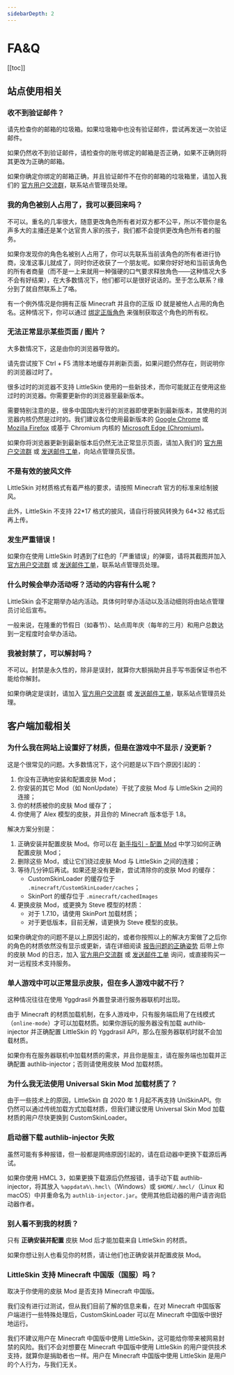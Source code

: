 ```yaml
---
sidebarDepth: 2
---
```


# FA&Q

[[toc]]

## 站点使用相关

### 收不到验证邮件？

请先检查你的邮箱的垃圾箱。如果垃圾箱中也没有验证邮件，尝试再发送一次验证邮件。

如果仍然收不到验证邮件，请检查你的账号绑定的邮箱是否正确，如果不正确则将其更改为正确的邮箱。

如果你确定你绑定的邮箱正确，并且验证邮件不在你的邮箱的垃圾箱里，请加入我们的 [官方用户交流群](/user-group.html)，联系站点管理员处理。

### 我的角色被别人占用了，我可以要回来吗？

不可以。重名的几率很大，随意更改角色所有者对双方都不公平，所以不管你是名声多大的主播还是某个达官贵人家的孩子，我们都不会提供更改角色所有者的服务。

如果你发现你的角色名被别人占用了，你可以先联系当前该角色的所有者进行协商，没准这事儿就成了，同时你还收获了一个朋友呢。如果你好好地和当前该角色的所有者商量（而不是一上来就用一种强硬的口气要求释放角色——这种情况大多不会有好结果），在大多数情况下，他们都可以是很好说话的。至于怎么联系？缘分到了就自然联系上了咯。

有一个例外情况是你拥有正版 Minecraft 并且你的正版 ID 就是被他人占用的角色名。这种情况下，你可以通过 [绑定正版角色](/newbee/player.html#绑定正版角色) 来强制获取这个角色的所有权。

### 无法正常显示某些页面 / 图片？

大多数情况下，这是由你的浏览器导致的。

请先尝试按下 Ctrl + F5 清除本地缓存并刷新页面，如果问题仍然存在，则说明你的浏览器过时了。

很多过时的浏览器不支持 LittleSkin 使用的一些新技术，而你可能就正在使用这些过时的浏览器。你需要更新你的浏览器至最新版本。

需要特别注意的是，很多中国国内发行的浏览器即使更新到最新版本，其使用的浏览器内核仍然是过时的。我们建议各位使用最新版本的 [Google Chrome](https://www.google.com/chrome) 或 [Mozilla Firefox](https://www.mozilla.org/firefox/new) 或基于 Chromium 内核的 [Microsoft Edge (Chromium)](https://aka.ms/msedge)。

如果你将浏览器更新到最新版本后仍然无法正常显示页面，请加入我们的 [官方用户交流群](/user-group.html) 或 [发送邮件工单](/email.html)，向站点管理员反馈。

### 不是有效的披风文件

LittleSkin 对材质格式有着严格的要求，请按照 Minecraft 官方的标准来绘制披风。

此外，LittleSkin 不支持 22\*17 格式的披风，请自行将披风转换为 64\*32 格式后再上传。 

### 发生严重错误！

如果你在使用 LittleSkin 时遇到了红色的「严重错误」的弹窗，请将其截图并加入 [官方用户交流群](/user-group.html) 或 [发送邮件工单](/email.html)，联系站点管理员处理。

### 什么时候会举办活动呀？活动的内容有什么呢？

LittleSkin 会不定期举办站内活动。具体何时举办活动以及活动细则将由站点管理员讨论后宣布。

一般来说，在隆重的节假日（如春节）、站点周年庆（每年的三月）和用户总数达到一定程度时会举办活动。

### 我被封禁了，可以解封吗？

不可以。封禁是永久性的，除非是误封，就算你大额捐助并且手写书面保证书也不能给你解封。

如果你确定是误封，请加入 [官方用户交流群](/user-group.html) 或 [发送邮件工单](/email.html)，联系站点管理员处理。

## 客户端加载相关

### 为什么我在网站上设置好了材质，但是在游戏中不显示 / 没更新？

这是个很常见的问题。大多数情况下，这个问题是以下四个原因引起的：

1. 你没有正确地安装和配置皮肤 Mod；
2. 你安装的其它 Mod（如 NonUpdate）干扰了皮肤 Mod 与 LittleSkin 之间的连接；
3. 你的材质被你的皮肤 Mod 缓存了；
4. 你使用了 Alex 模型的皮肤，并且你的 Minecraft 版本低于 1.8。

解决方案分别是：

1. 正确安装并配置皮肤 Mod。你可以在 [新手指引 - 配置 Mod](/newbee/mod.html) 中学习如何正确配置皮肤 Mod；
2. 删除这些 Mod，或让它们绕过皮肤 Mod 与 LittleSkin 之间的连接；
3. 等待几分钟后再试。如果还是没有更新，尝试清除你的皮肤 Mod 的缓存：
    - CustomSkinLoader 的缓存位于 `.minecraft/CustomSkinLoader/caches`；
    - SkinPort 的缓存位于 `.minecraft/cachedImages`
4. 更换皮肤 Mod，或更换为 Steve 模型的材质：
    - 对于 1.7.10，请使用 SkinPort 加载材质；
    - 对于更低版本，目前无解，请更换为 Steve 模型的皮肤。

如果你确定你的问题不是以上原因引起的，或者你按照以上的解决方案做了之后你的角色的材质依然没有显示或更新，请在详细阅读 [报告问题的正确姿势](/report.html) 后带上你的皮肤 Mod 的日志，加入 [官方用户交流群](/user-group.html) 或 [发送邮件工单](/email.html) 询问，或直接购买一对一远程技术支持服务。

### 单人游戏中可以正常显示皮肤，但在多人游戏中就不行？

这种情况往往在使用 Yggdrasil 外置登录进行服务器联机时出现。

由于 Minecraft 的材质加载机制，在多人游戏中，只有服务端启用了在线模式（`online-mode`）才可以加载材质。如果你游玩的服务器没有加载 authlib-injector 并正确配置 LittleSkin 的 Yggdrasil API，那么在服务器联机时就不会加载材质。

如果你有在服务器联机中加载材质的需求，并且你是服主，请在服务端也加载并正确配置 authlib-injector；否则请使用皮肤 Mod 加载材质。

### 为什么我无法使用 Universal Skin Mod 加载材质了？

由于一些技术上的原因，LittleSkin 自 2020 年 1 月起不再支持 UniSkinAPI。你仍然可以通过传统加载方式加载材质，但我们建议使用 Universal Skin Mod 加载材质的用户尽快更换到 CustomSkinLoader。

### 启动器下载 authlib-injector 失败

虽然可能有多种报错，但一般都是网络原因引起的，请在启动器中更换下载源后再试。

如果你使用 HMCL 3，如果更换下载源后仍然报错，请手动下载 authlib-injector，将其放入 `%appdata%\.hmcl\`（Windows）或 `$HOME/.hmcl/`（Linux 和 macOS）中并重命名为 `authlib-injector.jar`。使用其他启动器的用户请咨询启动器作者。

### 别人看不到我的材质？

只有 **正确安装并配置** 皮肤 Mod 后才能加载来自 LittleSkin 的材质。

如果你想让别人也看见你的材质，请让他们也正确安装并配置皮肤 Mod。

### LittleSkin 支持 Minecraft 中国版（国服）吗？

取决于你使用的皮肤 Mod 是否支持 Minecraft 中国版。

我们没有进行过测试，但从我们目前了解的信息来看，在对 Minecraft 中国版客户端进行一些特殊处理后，CustomSkinLoader 可以在 Minecraft 中国版中很好地运行。

我们不建议用户在 Minecraft 中国版中使用 LittleSkin，这可能给你带来被网易封禁的风险。我们不会对想要在 Minecraft 中国版中使用 LittleSkin 的用户提供技术支持，就算你是捐助者也一样。用户在 Minecraft 中国版中使用 LittleSkin 是用户的个人行为，与我们无关。
